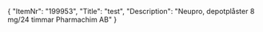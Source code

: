 {
  "ItemNr": "199953",
  "Title": "test",
  "Description": "Neupro, depotplåster 8 mg/24 timmar Pharmachim AB"
}